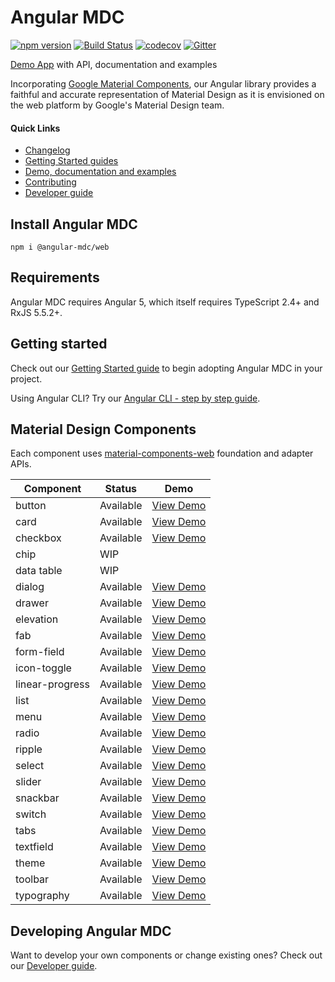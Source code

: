 # Angular MDC

[![npm version](https://badge.fury.io/js/%40angular-mdc%2Fweb.svg)](https://badge.fury.io/js/%40angular-mdc%2Fweb)
[![Build Status](https://travis-ci.org/trimox/angular-mdc-web.svg?branch=master)](https://travis-ci.org/trimox/angular-mdc-web)
[![codecov](https://codecov.io/gh/trimox/angular-mdc-web/branch/master/graph/badge.svg)](https://codecov.io/gh/trimox/angular-mdc-web)
[![Gitter](https://img.shields.io/gitter/room/nwjs/nw.js.svg)](https://gitter.im/angular-mdc/Lobby)

[Demo App](https://trimox.github.io/angular-mdc-web/) with API, documentation and examples

Incorporating [Google Material Components](https://material.io/components/), our Angular library provides a faithful and accurate representation of Material Design as it is envisioned on the web platform by Google's Material Design team.

#### Quick Links
*  [Changelog](https://github.com/trimox/angular-mdc-web/blob/master/CHANGELOG.md)
*  [Getting Started guides](#getstarted)
*  [Demo, documentation and examples](https://trimox.github.io/angular-mdc-web/)
*  [Contributing](https://github.com/trimox/angular-mdc-web/blob/master/CONTRIBUTING.md)
*  [Developer guide](https://github.com/trimox/angular-mdc-web/blob/master/docs/developer.md)

## Install Angular MDC
```
npm i @angular-mdc/web
```

## Requirements
Angular MDC requires Angular 5, which itself requires TypeScript 2.4+ and RxJS 5.5.2+.

## <a name="getstarted"></a> Getting started
Check out our [Getting Started guide](https://github.com/trimox/angular-mdc-web/blob/master/docs/getting-started.md) to begin adopting  Angular MDC in your project.

Using Angular CLI? Try our [Angular CLI - step by step guide](https://github.com/trimox/angular-mdc-web/blob/master/docs/guide-angular-cli.md).

## Material Design Components
Each component uses [material-components-web](https://github.com/material-components/material-components-web) foundation and adapter APIs.

| Component  | Status  | Demo |
| ---------- | ------- | :------: |
| button | Available | [View Demo](https://trimox.github.io/angular-mdc-web/#/button-demo) |
| card | Available | [View Demo](https://trimox.github.io/angular-mdc-web/#/card-demo) |
| checkbox | Available | [View Demo](https://trimox.github.io/angular-mdc-web/#/checkbox-demo) |
| chip | WIP |  |
| data table | WIP |  |
| dialog | Available | [View Demo](https://trimox.github.io/angular-mdc-web/#/dialog-demo) |
| drawer | Available | [View Demo](https://trimox.github.io/angular-mdc-web/#/drawer-demo) |
| elevation | Available | [View Demo](https://trimox.github.io/angular-mdc-web/#/elevation-demo) |
| fab | Available | [View Demo](https://trimox.github.io/angular-mdc-web/#/fab-demo) |
| form-field | Available | [View Demo](https://trimox.github.io/angular-mdc-web/#/form-field-demo) |
| icon-toggle | Available | [View Demo](https://trimox.github.io/angular-mdc-web/#/icon-toggle-demo) |
| linear-progress | Available | [View Demo](https://trimox.github.io/angular-mdc-web/#/linear-progress-demo) |
| list | Available | [View Demo](https://trimox.github.io/angular-mdc-web/#/list-demo) |
| menu | Available | [View Demo](https://trimox.github.io/angular-mdc-web/#/menu-demo) |
| radio | Available | [View Demo](https://trimox.github.io/angular-mdc-web/#/radio-demo) |
| ripple | Available | [View Demo](https://trimox.github.io/angular-mdc-web/#/ripple-demo) |
| select | Available | [View Demo](https://trimox.github.io/angular-mdc-web/#/select-demo) |
| slider | Available | [View Demo](https://trimox.github.io/angular-mdc-web/#/slider-demo) |
| snackbar | Available | [View Demo](https://trimox.github.io/angular-mdc-web/#/snackbar-demo) |
| switch | Available | [View Demo](https://trimox.github.io/angular-mdc-web/#/switch-demo) |
| tabs | Available | [View Demo](https://trimox.github.io/angular-mdc-web/#/tab-demo) |
| textfield | Available | [View Demo](https://trimox.github.io/angular-mdc-web/#/textfield-demo) |
| theme | Available | [View Demo](https://trimox.github.io/angular-mdc-web/#/theme-demo) |
| toolbar | Available | [View Demo](https://trimox.github.io/angular-mdc-web/#/toolbar-demo) |
| typography | Available | [View Demo](https://trimox.github.io/angular-mdc-web/#/typography-demo) |

## Developing Angular MDC
Want to develop your own components or change existing ones? Check out our [Developer guide](https://github.com/trimox/angular-mdc-web/blob/master/docs/developer.md).
